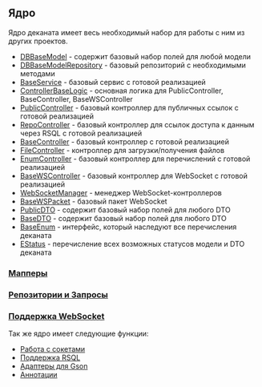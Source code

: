 ## Ядро

Ядро деканата имеет весь необходимый набор для работы с ним из других проектов.

- [DBBaseModel](https://github.com/yamaxila/Dean-backend/tree/dev/core/src/main/java/by/vstu/dean/core/models/DBBaseModel.java) -
  содержит базовый набор полей для любой модели
- [DBBaseModelRepository](https://github.com/yamaxila/Dean-backend/tree/dev/core/src/main/java/by/vstu/dean/core/repo/DBBaseModelRepository.java) -
    базовый репозиторий с необходимыми методами
- [BaseService](https://github.com/yamaxila/Dean-backend/tree/dev/core/src/main/java/by/vstu/dean/core/services/BaseService.java) -
  базовый сервис с готовой реализацией
- [ControllerBaseLogic](https://github.com/yamaxila/Dean-backend/tree/dev/core/src/main/java/by/vstu/dean/core/controllers/ControllerBaseLogic.java) -
  основная логика для PublicController, BaseController, BaseWSController
- [PublicController](https://github.com/yamaxila/Dean-backend/tree/dev/core/src/main/java/by/vstu/dean/core/controllers/PublicController.java) -
  базовый контроллер для публичных ссылок с готовой реализацией
- [RepoController](https://github.com/yamaxila/Dean-backend/tree/dev/core/src/main/java/by/vstu/dean/core/controllers/RepoController.java) -
  базовый контроллер для ссылок доступа к данным через RSQL с готовой реализацией
- [BaseController](https://github.com/yamaxila/Dean-backend/tree/dev/core/src/main/java/by/vstu/dean/core/controllers/BaseController.java) -
  базовый контроллер с готовой реализацией
- [FileController](https://github.com/yamaxila/Dean-backend/tree/dev/core/src/main/java/by/vstu/dean/core/controllers/FileController.java) -
  контроллер для загрузки/получения файлов
- [EnumController](https://github.com/yamaxila/Dean-backend/tree/dev/core/src/main/java/by/vstu/dean/core/controllers/EnumController.java) -
  базовый контроллер для перечислений с готовой реализацией
- [BaseWSController](https://github.com/yamaxila/Dean-backend/tree/dev/core/src/main/java/by/vstu/dean/core/websocket/controllers/BaseWSController.java) -
  базовый контроллер для WebSocket с готовой реализацией
- [WebSocketManager](https://github.com/yamaxila/Dean-backend/tree/dev/core/src/main/java/by/vstu/dean/core/websocket/WSControllerManager.java) -
  менеджер WebSocket-контроллеров
- [BaseWSPacket](https://github.com/yamaxila/Dean-backend/tree/dev/core/src/main/java/by/vstu/dean/core/websocket/packets/BaseWSPacket.java) -
  базовый пакет WebSocket
- [PublicDTO](https://github.com/yamaxila/Dean-backend/tree/dev/core/src/main/java/by/vstu/dean/core/dto/PublicDTO.java) -
  содержит базовый набор полей для любого DTO
- [BaseDTO](https://github.com/yamaxila/Dean-backend/tree/dev/core/src/main/java/by/vstu/dean/core/dto/BaseDTO.java) - 
  содержит базовый набор полей для любого DTO
- [BaseEnum](https://github.com/yamaxila/Dean-backend/tree/dev/core/src/main/java/by/vstu/dean/core/enums/BaseEnum.java) -
  интерфейс, который наследуют все перечисления деканата  
- [EStatus](https://github.com/yamaxila/Dean-backend/tree/dev/core/src/main/java/by/vstu/dean/core/enums/EStatus.java) -
  перечисление всех возможных статусов модели и DTO деканата  

### [Мапперы](https://github.com/yamaxila/Dean-backend/tree/dev/docs/mappers.md)
### [Репозитории и Запросы](https://github.com/yamaxila/Dean-backend/tree/dev/docs/repo.md)

### [Поддержка WebSocket](https://github.com/yamaxila/Dean-backend/tree/dev/docs/ws.md)

Так же ядро имеет следующие функции:

- [Работа с сокетами](https://github.com/yamaxila/Dean-backend/tree/dev/core/src/main/java/by/vstu/dean/core/sockets/)
- [Поддержка RSQL](https://github.com/yamaxila/Dean-backend/tree/dev/core/src/main/java/by/vstu/dean/core/rsql/)
- [Адаптеры для Gson](https://github.com/yamaxila/Dean-backend/tree/dev/core/src/main/java/by/vstu/dean/adapters/)
- [Аннотации](https://github.com/yamaxila/Dean-backend/tree/dev/core/src/main/java/by/vstu/dean/anotations/)